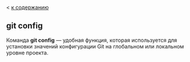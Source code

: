 < [к содержанию](./readme.md)

## git config

Команда **git config** — удобная функция, которая используется для установки значений конфигурации Git на глобальном или локальном уровне проекта.